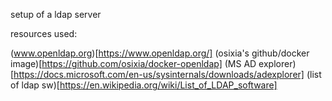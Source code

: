 setup of a ldap server

resources used:


(www.openldap.org)[https://www.openldap.org/]
(osixia's github/docker image)[https://github.com/osixia/docker-openldap]
(MS AD explorer)[https://docs.microsoft.com/en-us/sysinternals/downloads/adexplorer]
(list of ldap sw)[https://en.wikipedia.org/wiki/List_of_LDAP_software]